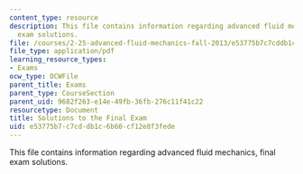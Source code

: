 ```yaml
---
content_type: resource
description: This file contains information regarding advanced fluid mechanics, final
  exam solutions.
file: /courses/2-25-advanced-fluid-mechanics-fall-2013/e53775b7c7cddb1c6b60cf12e8f3fede_MIT2_25F13_SolFinalExam.pdf
file_type: application/pdf
learning_resource_types:
- Exams
ocw_type: OCWFile
parent_title: Exams
parent_type: CourseSection
parent_uid: 9682f263-e14e-49fb-36fb-276c11f41c22
resourcetype: Document
title: Solutions to the Final Exam
uid: e53775b7-c7cd-db1c-6b60-cf12e8f3fede
---
```

This file contains information regarding advanced fluid mechanics, final exam solutions.